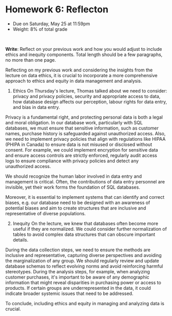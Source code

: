 # Homework 6: Reflecton

- Due on Saturday, May 25 at 11:59pm
- Weight: 8% of total grade

<br>

**Write**: Reflect on your previous work and how you would adjust to include ethics and inequity components. Total length should be a few paragraphs, no more than one page.

Reflecting on my previous work and considering the insights from the lecture on data ethics, it is crucial to incorporate a more comprehensive approach to ethics and equity in data management and analysis. 
1. Ethics
On Thursday's lecture, Thomas talked about we need to consider: privacy and privacy policies, security and appropriate access to data, how database design affects our perception, labour rights for data entry, and bias in data entry.

Privacy is a fundamental right, and protecting personal data is both a legal and moral obligation. In our database work, particularly with SQL databases, we must ensure that sensitive information, such as customer names, purchase history is safeguarded against unauthorized access. Also, we need to implement privacy policies that align with regulations like HIPAA (PHIPA in Canada) to ensure data is not misused or disclosed without consent. 
For example, we could implement encryption for sensitive data and ensure access controls are strictly enforced, regularly audit access logs to ensure compliance with privacy policies and detect any unauthorized access.

We should recognize the human labor involved in data entry and management is critical. Often, the contributions of data entry personnel are invisible, yet their work forms the foundation of SQL databases. 

Moreover, it is essential to implement systems that can identify and correct biases, e.g. our database need to be designed with an awareness of potential biases and aim to create structures that are inclusive and representative of diverse populations.

2. Inequity
On the lecture, we knew that databases often become more useful if they are normalized.
We could consider further normalization of tables to avoid complex data structures that can obscure important details.

During the data collection steps, we need to ensure the methods are inclusive and representative, capturing diverse perspectives and avoiding the marginalization of any group. We should regularly review and update database schemas to reflect evolving norms and avoid reinforcing harmful stereotypes.
During the analysis steps, for example, when analyzing customer purchases, it's important to be aware of any demographic information that might reveal disparities in purchasing power or access to products. If certain groups are underrepresented in the data, it could indicate broader systemic issues that need to be addressed. 

To conclude, including ethics and equity in managing and analyzing data is crucial. 